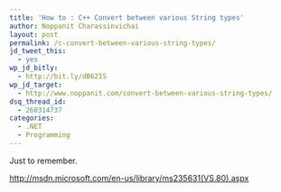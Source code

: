 ```yaml
---
title: 'How to : C++ Convert between various String types'
author: Noppanit Charassinvichai
layout: post
permalink: /c-convert-between-various-string-types/
jd_tweet_this:
  - yes
wp_jd_bitly:
  - http://bit.ly/dB62IS
wp_jd_target:
  - http://www.noppanit.com/convert-between-various-string-types/
dsq_thread_id:
  - 260314737
categories:
  - .NET
  - Programming
---
```

Just to remember.

<http://msdn.microsoft.com/en-us/library/ms235631(VS.80).aspx>